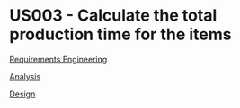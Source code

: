 # US003 - Calculate the total production time for the items

[Requirements Engineering](01.requirements-engineering/Readme.md)

[Analysis](02.analysis/Readme.md)

[Design](03.design/Readme.md)
